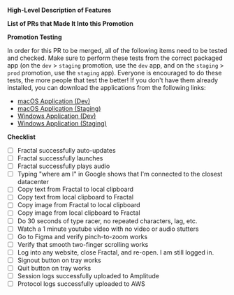 **High-Level Description of Features**

**List of PRs that Made It Into this Promotion**

**Promotion Testing**

In order for this PR to be merged, all of the following items need to be tested and checked. Make sure to perform these tests from the correct packaged app (on the `dev` > `staging` promotion, use the `dev` app, and on the `staging` > `prod` promotion, use the `staging` app). Everyone is encouraged to do these tests, the more people that test the better! If you don't have them already installed, you can download the applications from the following links:

- [macOS Application (Dev)](https://fractal-chromium-macos-dev.s3.amazonaws.com/Fractal.dmg)
- [macOS Application (Staging)](https://fractal-chromium-macos-staging.s3.amazonaws.com/Fractal.dmg)
- [Windows Application (Dev)](https://fractal-chromium-windows-dev.s3.amazonaws.com/Fractal.exe)
- [Windows Application (Staging)](https://fractal-chromium-windows-staging.s3.amazonaws.com/Fractal.exe)

**Checklist**

- [ ] Fractal successfully auto-updates
- [ ] Fractal successfully launches
- [ ] Fractal successfully plays audio
- [ ] Typing "where am I" in Google shows that I'm connected to the closest datacenter
- [ ] Copy text from Fractal to local clipboard
- [ ] Copy text from local clipboard to Fractal
- [ ] Copy image from Fractal to local clipboard
- [ ] Copy image from local clipboard to Fractal
- [ ] Do 30 seconds of type racer, no repeated characters, lag, etc.
- [ ] Watch a 1 minute youtube video with no video or audio stutters
- [ ] Go to Figma and verify pinch-to-zoom works
- [ ] Verify that smooth two-finger scrolling works
- [ ] Log into any website, close Fractal, and re-open. I am still logged in.
- [ ] Signout button on tray works
- [ ] Quit button on tray works
- [ ] Session logs successfully uploaded to Amplitude
- [ ] Protocol logs successfully uploaded to AWS

